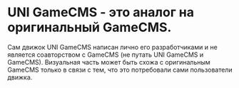 # UNI GameCMS - это аналог на оригинальный GameCMS.
Сам движок UNI GameCMS написан лично его разработчиками и не является соавторством с GameCMS (не путать UNI GameCMS и GameCMS). Визуальная часть может быть схожа с оригинальным GameCMS только в связи с тем, что это потребовали сами пользователи движка.
